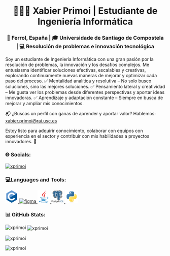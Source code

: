 <h1 align="center">🙋🏻‍♂️ Xabier Primoi | Estudiante de Ingeniería Informática </h1>
<h3 align="center">📍 Ferrol, España | 🎓 Universidade de Santiago de Compostela | 💻 Resolución de problemas e innovación tecnológica</h3>

Soy un estudiante de Ingeniería Informática con una gran pasión por la resolución de problemas, la innovación y los desafíos complejos. Me entusiasma identificar soluciones efectivas, escalables y creativas, explorando continuamente nuevas maneras de mejorar y optimizar cada paso del proceso.
✅ Mentalidad analítica y resolutiva – No solo busco soluciones, sino las mejores soluciones.
✅ Pensamiento lateral y creatividad – Me gusta ver los problemas desde diferentes perspectivas y aportar ideas innovadoras.
✅ Aprendizaje y adaptación constante – Siempre en busca de mejorar y ampliar mis conocimientos.

📬 ¿Buscas un perfil con ganas de aprender y aportar valor? Hablemos: xabier.primoi@rai.usc.es

Estoy listo para adquirir conocimiento, colaborar con equipos con experiencia en el sector y contribuir con mis habilidades a proyectos innovadores. 🚀


<h3 align="left">🌐 Socials:</h3>
<p align="left">
<a href="https://kaggle.com/xprimoi" target="blank"><img align="center" src="https://raw.githubusercontent.com/rahuldkjain/github-profile-readme-generator/master/src/images/icons/Social/kaggle.svg" alt="xprimoi" height="30" width="40" /></a>
</p>

<h3 align="left">💻Languages and Tools:</h3>
<p align="left"> <a href="https://www.cprogramming.com/" target="_blank" rel="noreferrer"> <img src="https://raw.githubusercontent.com/devicons/devicon/master/icons/c/c-original.svg" alt="c" width="40" height="40"/> </a> <a href="https://www.figma.com/" target="_blank" rel="noreferrer"> <img src="https://www.vectorlogo.zone/logos/figma/figma-icon.svg" alt="figma" width="40" height="40"/> </a> <a href="https://www.java.com" target="_blank" rel="noreferrer"> <img src="https://raw.githubusercontent.com/devicons/devicon/master/icons/java/java-original.svg" alt="java" width="40" height="40"/> </a> <a href="https://www.postgresql.org" target="_blank" rel="noreferrer"> <img src="https://raw.githubusercontent.com/devicons/devicon/master/icons/postgresql/postgresql-original-wordmark.svg" alt="postgresql" width="40" height="40"/> </a> <a href="https://www.python.org" target="_blank" rel="noreferrer"> <img src="https://raw.githubusercontent.com/devicons/devicon/master/icons/python/python-original.svg" alt="python" width="40" height="40"/> </a> </p>

<h3 align="left">📊 GitHub Stats:</h3>
<p><img align="left" src="https://github-readme-stats.vercel.app/api?username=XPrimoi&theme=default_repocard&hide_border=false&include_all_commits=true&count_private=true" alt="xprimoi" /></p>

<p>&nbsp;<img align="center" src="https://github-readme-streak-stats.herokuapp.com/?user=XPrimoi&theme=default_repocard&hide_border=false" alt="xprimoi" /></p>

<p><img align="center" src="https://github-readme-stats.vercel.app/api/top-langs/?username=XPrimoi&theme=default_repocard&hide_border=false&include_all_commits=true&count_private=true&layout=compact" alt="xprimoi" /></p>

<p align="left"> <img src="https://komarev.com/ghpvc/?username=xprimoi&label=Profile%20views&color=000000&style=flat-square" alt="xprimoi" /> </p>
